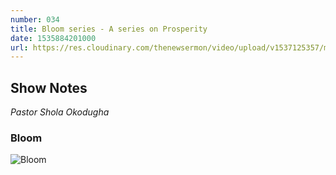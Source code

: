 ```yaml
---
number: 034
title: Bloom series - A series on Prosperity
date: 1535884201000
url: https://res.cloudinary.com/thenewsermon/video/upload/v1537125357/messages/bloom_16-09-18.mp3
---
```


## Show Notes
_Pastor Shola Okodugha_

### Bloom

![Bloom](https://res.cloudinary.com/thenewsermon/image/upload/v1537125363/messages/bloom.jpg)